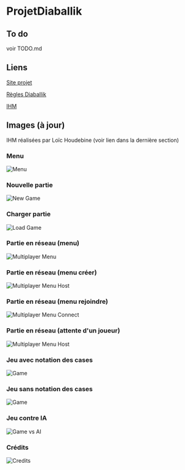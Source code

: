 # ProjetDiaballik
## To do
voir TODO.md

## Liens
[Site projet](http://inf362.forge.imag.fr/Projet)

[Règles Diaballik](http://inf362.forge.imag.fr/Projet/Regles/diaballik)

[IHM](https://app.moqups.com/zackattack/yyQzm1eIJU/view/page/ab2de651c)

## Images (à jour)
IHM réalisées par Loïc Houdebine (voir lien dans la dernière section)

### Menu
![Menu](screenshots/menu.png)
### Nouvelle partie
![New Game](screenshots/newGame.png)
### Charger partie
![Load Game](screenshots/loadGame.png)
### Partie en réseau (menu)
![Multiplayer Menu](screenshots/multiplayerMenu.png)
### Partie en réseau (menu créer)
![Multiplayer Menu Host](screenshots/multiplayerHost.png)
### Partie en réseau (menu rejoindre)
![Multiplayer Menu Connect](screenshots/multiplayerConnect.png)
### Partie en réseau (attente d'un joueur)
![Multiplayer Menu Host](screenshots/multiplayerWait.png)
### Jeu avec notation des cases
![Game](screenshots/gameWithLabel.png)
### Jeu sans notation des cases
![Game](screenshots/game.png)
### Jeu contre IA
![Game vs AI](screenshots/vsAI.png)
### Crédits
![Credits](screenshots/credits.png)
